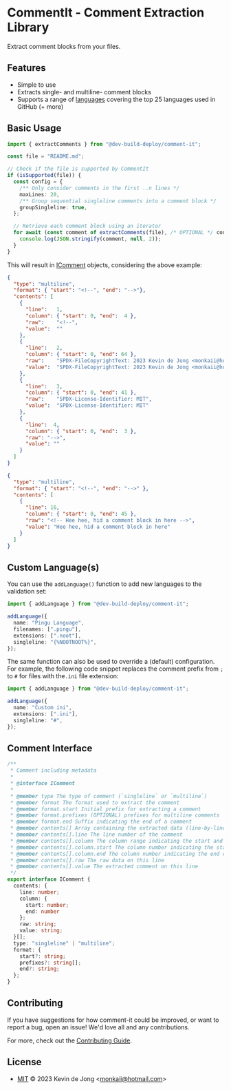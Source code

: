 <!--
SPDX-FileCopyrightText: 2023 Kevin de Jong <monkaii@hotmail.com>
SPDX-License-Identifier: MIT
-->

# CommentIt - Comment Extraction Library

Extract comment blocks from your files.

## Features

* Simple to use
* Extracts single- and multiline- comment blocks
* Supports a range of [languages](./src/languages/languages.json) covering the top 25 languages used in GitHub (+ more)

<!-- Hee hee, hid a comment block in here -->

## Basic Usage

```typescript
import { extractComments } from "@dev-build-deploy/comment-it";

const file = "README.md";

// Check if the file is supported by CommentIt
if (isSupported(file)) {
  const config = {
    /** Only consider comments in the first ..n lines */
    maxLines: 20,
    /** Group sequential singleline comments into a comment block */
    groupSingleline: true,
  };

  // Retrieve each comment block using an iterator
  for await (const comment of extractComments(file), /* OPTIONAL */ config) {
    console.log(JSON.stringify(comment, null, 2));
  }
}
```

This will result in [IComment](#comment-interface) objects, considering the above example:

<!-- REUSE-IgnoreStart -->
```json
{
  "type": "multiline",
  "format": { "start": "<!--", "end": "-->"},
  "contents": [
    {
      "line":   1,
      "column": { "start": 0, "end":  4 },
      "raw":    "<!--",
      "value":  ""
    },
    {
      "line":   2,
      "column": { "start": 0, "end": 64 },
      "raw":    "SPDX-FileCopyrightText: 2023 Kevin de Jong <monkaii@hotmail.com>",
      "value":  "SPDX-FileCopyrightText: 2023 Kevin de Jong <monkaii@hotmail.com>"
    },
    {
      "line":   3,
      "column": { "start": 0, "end": 41 },
      "raw":    "SPDX-License-Identifier: MIT",
      "value":  "SPDX-License-Identifier: MIT"
    },
    {
      "line":  4,
      "column": { "start": 0, "end":  3 },
      "raw": "-->",
      "value": ""
    }
  ]
}

{
  "type": "multiline",
  "format": { "start": "<!--", "end": "-->" },
  "contents": [
    {
      "line": 16,
      "column": { "start": 0, "end": 45 },
      "raw": "<!-- Hee hee, hid a comment block in here -->",
      "value": "Hee hee, hid a comment block in here"
    }
  ]
}
```
<!-- REUSE-IgnoreEnd -->

## Custom Language(s)

You can use the `addLanguage()` function to add new languages to the validation set:

```typescript
import { addLanguage } from "@dev-build-deploy/comment-it";

addLanguage({
  name: "Pingu Language",
  filenames: [".pingu"],
  extensions: [".noot"],
  singleline: "{%NOOTNOOT%}",
});
```

The same function can also be used to override a (default) configuration. For example,
the following code snippet replaces the comment prefix from `;` to `#` for files with
the`.ini` file extension:

```typescript
import { addLanguage } from "@dev-build-deploy/comment-it";

addLanguage({
  name: "Custom ini",
  extensions: [".ini"],
  singleline: "#",
});
```

## Comment Interface

```typescript
/**
 * Comment including metadata
 *
 * @interface IComment
 *
 * @member type The type of comment (`singleline` or `multiline`)
 * @member format The format used to extract the comment
 * @member format.start Initial prefix for extracting a comment
 * @member format.prefixes (OPTIONAL) prefixes for multiline comments
 * @member format.end Suffix indicating the end of a comment
 * @member contents[] Array containing the extracted data (line-by-line)
 * @member contents[].line The line number of the comment
 * @member contents[].column The column range indicating the start and end of the comment on this line
 * @member contents[].column.start The column number indicating the start of the comment on this line
 * @member contents[].column.end The column number indicating the end of the comment on this line
 * @member contents[].raw The raw data on this line
 * @member contents[].value The extracted comment on this line
 */
export interface IComment {
  contents: {
    line: number;
    column: {
      start: number;
      end: number
    };
    raw: string;
    value: string;
  }[];
  type: "singleline" | "multiline";
  format: {
    start?: string;
    prefixes?: string[];
    end?: string;
  };
}
```

## Contributing

If you have suggestions for how comment-it could be improved, or want to report a bug, open an issue! We'd love all and any contributions.

For more, check out the [Contributing Guide](CONTRIBUTING.md).

## License

- [MIT](./LICENSES/MIT.txt) © 2023 Kevin de Jong \<monkaii@hotmail.com\>

[SemVer 2.0.0]: https://semver.org
